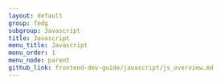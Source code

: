 ```yaml
---
layout: default
group: fedg
subgroup: Javascript
title: Javascript
menu_title: Javascript
menu_order: 1
menu_node: parent
github_link: frontend-dev-guide/javascript/js_overview.md
---
```


